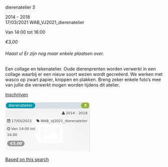 dierenatelier *5*

2014 - 2018  
17/03/2021 WAB\_VJ2021\_dierenatelier  

Van 14:00 tot 16:00

*€3,00*

  

###### *Haast u! Er zijn nog maar enkele plaatsen over.*

  

Een collage en tekenatelier. Oude dierenprenten worden verwerkt in een collage waarbij er een nieuw soort wezen wordt gecreëerd. We werken met wasco op zwart papier, knippen en plakken. Breng zeker enkele foto’s mee van jullie die verwerkt mogen worden tijdens dit atelier.  

[Inschrijven](https://tickets.vgc.be/activity/subscribe/WAB_VJ2021_dierenatelier)

![](58027.png)

[Based on this search](https://tickets.vgc.be/activity/index?&vrijeplaatsen=1&Age%5B%5D=3%2C4&entity=322&Period%5B%5D=347)